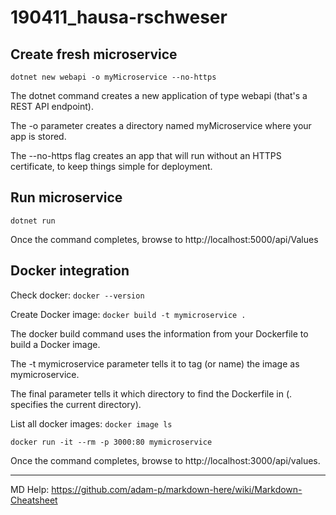 # 190411_hausa-rschweser

## Create fresh microservice

`dotnet new webapi -o myMicroservice --no-https`

The dotnet command creates a new application of type webapi (that's a REST API endpoint).

The -o parameter creates a directory named myMicroservice where your app is stored.

The --no-https flag creates an app that will run without an HTTPS certificate, to keep things simple for deployment.

## Run microservice

`dotnet run`

Once the command completes, browse to http://localhost:5000/api/Values

## Docker integration

Check docker: `docker --version`

Create Docker image: `docker build -t mymicroservice .`

The docker build command uses the information from your Dockerfile to build a Docker image.

The -t mymicroservice parameter tells it to tag (or name) the image as mymicroservice.

The final parameter tells it which directory to find the Dockerfile in (. specifies the current directory).

List all docker images: `docker image ls`

`docker run -it --rm -p 3000:80 mymicroservice`

Once the command completes, browse to http://localhost:3000/api/values.

---

MD Help: https://github.com/adam-p/markdown-here/wiki/Markdown-Cheatsheet
